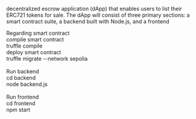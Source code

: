  decentralized escrow application (dApp) that enables users to list their ERC721 tokens for sale. 
The dApp will consist of three primary sections: a smart contract suite, a backend built with Node.js, and a frontend 

Regarding smart contract <br/>
compile smart contract <br/>
truffle compile <br/>
deploy smart contract <br/> 
truffle migrate --network sepolia <br/>
<br/>
Run backend <br/> 
cd backend <br/>
node backend.js <br/>
<br/>
Run frontend <br/>
cd frontend <br/>
npm start

